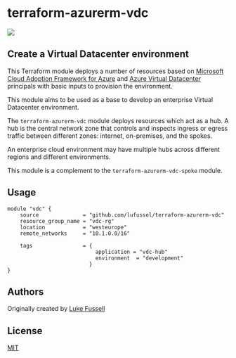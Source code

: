 # terraform-azurerm-vdc

![](https://github.com/lufussel/terraform-azurerm-vdc/workflows/build/badge.svg)

## Create a Virtual Datacenter environment

This Terraform module deploys a number of resources based on [Microsoft Cloud Adoption Framework for Azure](https://aka.ms/caf) and [Azure Virtual Datacenter](https://docs.microsoft.com/en-us/azure/cloud-adoption-framework/reference/vdc) principals with basic inputs to provision the environment.

This module aims to be used as a base to develop an enterprise Virtual Datacenter environment.

The `terraform-azurerm-vdc` module deploys resources which act as a hub. A hub is the central network zone that controls and inspects ingress or egress traffic between different zones: internet, on-premises, and the spokes. 

An enterprise cloud environment may have multiple hubs across different regions and different environments.

This module is a complement to the `terraform-azurerm-vdc-spoke` module.

## Usage

```hcl
module "vdc" {
    source              = "github.com/lufussel/terraform-azurerm-vdc"
    resource_group_name = "vdc-rg"
    location            = "westeurope"
    remote_networks     = "10.1.0.0/16"

    tags                = {
                            application = "vdc-hub"
                            environment  = "development"
                          }
}

```

## Authors

Originally created by [Luke Fussell](http://github.com/lufussel)

## License

[MIT](LICENSE)

